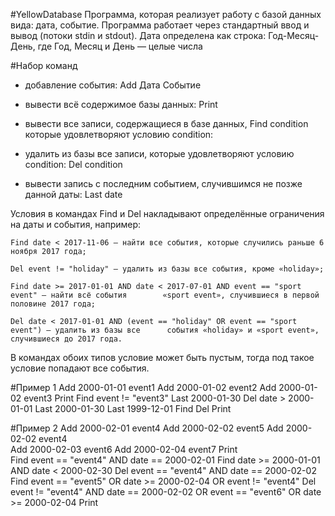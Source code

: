 #YellowDatabase
Программа, которая реализует работу с базой данных вида: дата, событие.
Программа работает через стандартный ввод и вывод (потоки stdin и stdout).
Дата определена как строка: Год-Месяц-День, где Год, Месяц и День — целые числа

#Набор команд
- добавление события:								Add Дата Событие

- вывести всё содержимое базы данных:						Print

- вывести все записи, содержащиеся в базе данных,				Find condition
  которые удовлетворяют условию condition:

- удалить из базы все записи, которые удовлетворяют условию condition:		Del condition

- вывести запись с последним событием, случившимся не позже данной даты:	Last date

Условия в командах Find и Del накладывают определённые ограничения на даты и события, например:

	Find date < 2017-11-06 — найти все события, которые случились раньше 6 ноября 2017 года;

	Del event != "holiday" — удалить из базы все события, кроме «holiday»;

	Find date >= 2017-01-01 AND date < 2017-07-01 AND event == "sport event" — найти всё события 		«sport event», случившиеся в первой половине 2017 года;

	Del date < 2017-01-01 AND (event == "holiday" OR event == "sport event") — удалить из базы все 		события «holiday» и «sport event», случившиеся до 2017 года.

В командах обоих типов условие может быть пустым, тогда под такое условие попадают все события.

#Пример 1
	Add 2000-01-01 event1
	Add 2000-01-02 event2
	Add 2000-01-02 event3
	Print
	Find event != "event3"
	Last 2000-01-30
	Del date > 2000-01-01
	Last 2000-01-30
	Last 1999-12-01
	Find
	Del
	Print

#Пример 2
	Add 2000-02-01 event4
	Add 2000-02-02 event5
	Add 2000-02-02 event4	
	Add 2000-02-03 event6
	Add 2000-02-04 event7
	Print	
	Find event == "event4" AND date == 2000-02-01
	Find date >= 2000-01-01 AND date < 2000-02-30
	Del event == "event4" AND date == 2000-02-02 
	Find event == "event5" OR date >= 2000-02-04 OR event != "event4"
	Del event != "event4" AND date == 2000-02-02 OR event == "event6" OR date >= 2000-02-04
	Print
